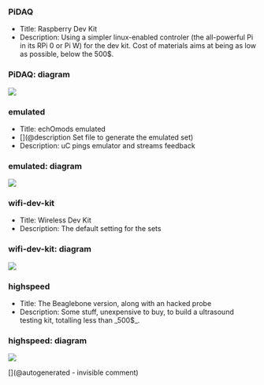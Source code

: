 ### PiDAQ

<ul><li>Title: Raspberry Dev Kit</li>
<li>Description: Using a simpler linux-enabled controler (the all-powerful Pi in its RPi 0 or Pi W) for the dev kit. Cost of materials aims at being as low as possible, below the 500$.</li>
</ul>

### PiDAQ: diagram

![](https://raw.githubusercontent.com/kelu124/echomods/master/include/sets/PiDAQ.png)

### emulated

<ul><li>Title: echOmods emulated</li>
<li>[](@description Set file to generate the emulated set)</li>
<li>Description: uC pings emulator and streams feedback</li>
</ul>

### emulated: diagram

![](https://raw.githubusercontent.com/kelu124/echomods/master/include/sets/emulated.png)

### wifi-dev-kit

<ul><li>Title: Wireless Dev Kit</li>
<li>Description: The default setting for the sets</li>
</ul>

### wifi-dev-kit: diagram

![](https://raw.githubusercontent.com/kelu124/echomods/master/include/sets/wifi-dev-kit.png)

### highspeed

<ul><li>Title: The Beaglebone version, along with an hacked probe</li>
<li>Description: Some stuff, unexpensive to buy, to build a ultrasound testing kit, totalling less than _500$_.</li>
</ul>

### highspeed: diagram

![](https://raw.githubusercontent.com/kelu124/echomods/master/include/sets/highspeed.png)


[](@autogenerated - invisible comment)